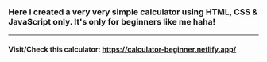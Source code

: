 ### Here I created a very very simple calculator using HTML, CSS & JavaScript only. It's only for beginners like me haha!
***
#### Visit/Check this calculator: https://calculator-beginner.netlify.app/
